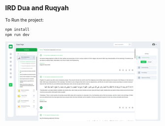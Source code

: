 ## IRD Dua and Ruqyah
To Run the project:

```bash
npm install
npm run dev
```

![Alt text](image.png)



